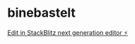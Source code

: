 # binebastelt

[Edit in StackBlitz next generation editor ⚡️](https://stackblitz.com/~/github.com/tcbob1994/binebastelt)